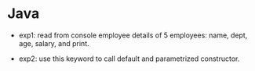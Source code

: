 # Java

- exp1: read from console employee details of 5 employees: name, dept, age, salary, and print.

- exp2: use this keyword to call default and parametrized constructor.
